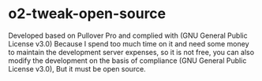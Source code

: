 # o2-tweak-open-source
Developed based on Pullover Pro and complied with (GNU General Public License v3.0)
Because I spend too much time on it and need some money to maintain the development server expenses, so it is not free, you can also modify the development on the basis of compliance (GNU General Public License v3.0), But it must be open source.
